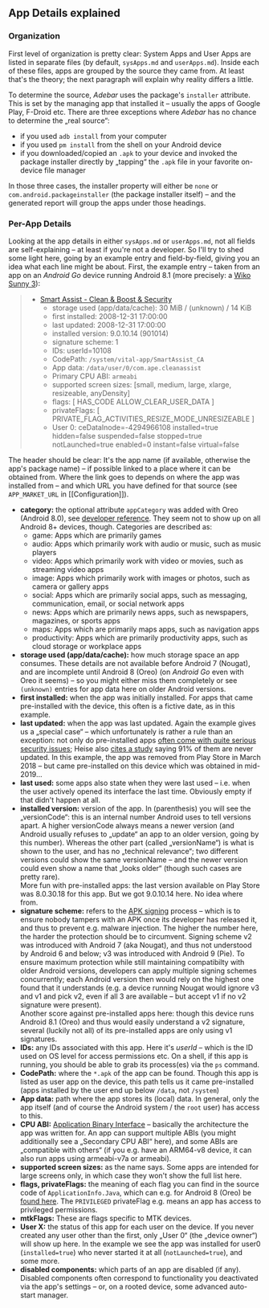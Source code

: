 ## App Details explained
### Organization
First level of organization is pretty clear: System Apps and User Apps are
listed in separate files (by default, `sysApps.md` and `userApps.md`). Inside
each of these files, apps are grouped by the source they came from. At least
that's the theory; the next paragraph will explain why reality differs a little.

To determine the source, *Adebar* uses the package's `installer` attribute. This
is set by the managing app that installed it – usually the apps of Google Play,
F-Droid etc. There are three exceptions where *Adebar* has no chance to determine
the „real source“:

* if you used `adb install` from your computer
* if you used `pm install` from the shell on your Android device
* if you downloaded/copied an `.apk` to your device and invoked the package installer directly by „tapping“ the `.apk` file in your favorite on-device file manager

In those three cases, the installer property will either be `none` or
`com.android.packageinstaller` (the package installer itself) – and the generated
report will group the apps under those headings.


### Per-App Details
Looking at the app details in either `sysApps.md` or `userApps.md`, not all
fields are self-explaining – at least if you're not a developer. So I'll try to
shed some light here, going by an example entry and field-by-field, giving you
an idea what each line might be about. First, the example entry – taken from an
app on an *Android Go* device running Android 8.1 (more precisely: a
[Wiko Sunny 3](https://www.gsmarena.com/wiko_sunny3-9733.php)):

> + [Smart Assist - Clean & Boost & Security](https://www.appbrain.com/app/com.ape.cleanassist)
>     + storage used (app/data/cache): 30 MiB / (unknown) / 14 KiB
>     + first installed: 2008-12-31 17:00:00
>     + last updated: 2008-12-31 17:00:00
>     + installed version: 9.0.10.14 (901014)
>     + signature scheme: 1
>     + IDs:     userId=10108
>     + CodePath: `/system/vital-app/SmartAssist_CA`
>     + App data: `/data/user/0/com.ape.cleanassist`
>     + Primary CPU ABI: `armeabi`
>     + supported screen sizes: [small, medium, large, xlarge, resizeable, anyDensity]
>     + flags: [ HAS_CODE ALLOW_CLEAR_USER_DATA ]
>     + privateFlags: [ PRIVATE_FLAG_ACTIVITIES_RESIZE_MODE_UNRESIZEABLE ]
>     + User 0: ceDataInode=-4294966108 installed=true hidden=false suspended=false stopped=true notLaunched=true enabled=0 instant=false virtual=false

The header should be clear: It's the app name (if available, otherwise the app's
package name) – if possible linked to a place where it can be obtained from.
Where the link goes to depends on where the app was installed from – and which
URL you have defined for that source (see `APP_MARKET_URL` in [[Configuration]]).

* **category:** the optional attribute `appCategory` was added with Oreo
  (Android 8.0), see [developer reference](https://developer.android.com/reference/android/R.attr.html#appCategory).
  They seem not to show up on all Android 8+ devices, though. Categories are described as:
    * game: Apps which are primarily games
    * audio: Apps which primarily work with audio or music, such as music players
    * video: Apps which primarily work with video or movies, such as streaming video apps
    * image: Apps which primarily work with images or photos, such as camera or gallery apps
    * social: Apps which are primarily social apps, such as messaging, communication, email, or social network apps
    * news: Apps which are primarily news apps, such as newspapers, magazines, or sports apps
    * maps: Apps which are primarily maps apps, such as navigation apps
    * productivity: Apps which are primarily productivity apps, such as cloud storage or workplace apps
* **storage used (app/data/cache):** how much storage space an app consumes.
  These details are not available before Android 7 (Nougat), and are incomplete
  until Android 8 (Oreo) (on *Android Go* even with Oreo it seems) – so you might
  either miss them completely or see `(unknown)` entries for app data here on
  older Android versions.
* **first installed:** when the app was initially installed. For apps that came
  pre-installed with the device, this often is a fictive date, as in this
  example.
* **last updated:** when the app was last updated. Again the example gives us
  a „special case“ – which unfortunately is rather a rule than an exception:
  not only do pre-installed apps [often come with quite serious security
  issues](https://www.wired.com/story/146-bugs-preinstalled-android-phones/);
  Heise also [cites a study](https://heise.de/-4630516) saying 91% of them are
  never updated. In this example, the app was removed from Play Store in March
  2018 – but came pre-installed on this device which was obtained in mid-2019…
* **last used:** some apps also state when they were last used – i.e. when the
  user actively opened its interface the last time. Obviously empty if that
  didn't happen at all.
* **installed version:** version of the app. In (parenthesis) you will see the
  „versionCode“: this is an internal number Android uses to tell versions apart.
  A higher versionCode always means a newer version (and Android usually refuses
  to „update“ an app to an older version, going by this number). Whereas the
  other part (called „versionName“) is what is shown to the user, and has no
  „technical relevance“; two different versions could show the same versionName
  – and the newer version could even show a name that „looks older“ (though such
  cases are pretty rare).  
  More fun with pre-installed apps: the last version available on Play Store was
  8.0.30.18 for this app. But we got 9.0.10.14 here. No idea where from.
* **signature scheme:** refers to the [APK
  signing](https://source.android.com/security/apksigning) process – which is to
  ensure nobody tampers with an APK once its developer has released it, and thus
  to prevent e.g. malware injection. The higher the number here, the harder the
  protection should be to circumvent. Signing scheme v2 was introduced with
  Android 7 (aka Nougat), and thus not understood by Android 6 and below; v3 was
  introduced with Android 9 (Pie). To ensure maximum protection while still
  maintaining compatibilty with older Android versions, developers can apply
  multiple signing schemes concurrently; each Android version then would rely on
  the highest one found that it understands (e.g. a device running Nougat would
  ignore v3 and v1 and pick v2, even if all 3 are available – but accept v1 if
  no v2 signature were present).  
  Another score against pre-installed apps here: though this device runs Android
  8.1 (Oreo) and thus would easily understand a v2 signature, several (luckily
  not all) of its pre-installed apps are only using v1 signatures.
* **IDs:** any IDs associated with this app. Here it's *userId* – which is the
  ID used on OS level for access permissions etc. On a shell, if this app is
  running, you should be able to grab its process(es) via the `ps` command.
* **CodePath:** where the `*.apk` of the app can be found. Though this app is
  listed as user app on the device, this path tells us it came pre-installed
  (apps installed by the user end up below `/data`, not `/system`)
* **App data:** path where the app stores its (local) data. In general, only the
  app itself (and of course the Android system / the `root` user) has access
  to this.
* **CPU ABI:** [Application Binary
  Interface](https://developer.android.com/ndk/guides/abis) – basically the
  architecture the app was written for. An app can support multiple ABIs (you
  might additionally see a „Secondary CPU ABI“ here), and some ABIs are
  „compatible with others“ (if you e.g. have an ARM64-v8 device, it can also
  run apps using armeabi-v7a or armeabi).
* **supported screen sizes:** as the name says. Some apps are intended for
  large screens only, in which case they won't show the full list here.
* **flags, privateFlags:** the meaning of each flag you can find in the source
  code of `ApplicationInfo.Java`, which can e.g. for Android 8 (Oreo) be [found
  here](http://androidxref.com/8.0.0_r4/xref/frameworks/base/core/java/android/content/pm/ApplicationInfo.java).
  The `PRIVILEGED` privateFlag e.g. means an app has access to privileged
  permissions.
* **mtkFlags:** These are flags specific to MTK devices.
* **User X:** the status of this app for each user on the device. If you never
  created any user other than the first, only „User 0“ (the „device owner“) will
  show up here. In the example we see the app was installed for user0 (`installed=true`)
  who never started it at all (`notLaunched=true`), and some more.
* **disabled components:** which parts of an app are disabled (if any). Disabled
  components often correspond to functionality you deactivated via the app's
  settings – or, on a rooted device, some advanced auto-start manager.
